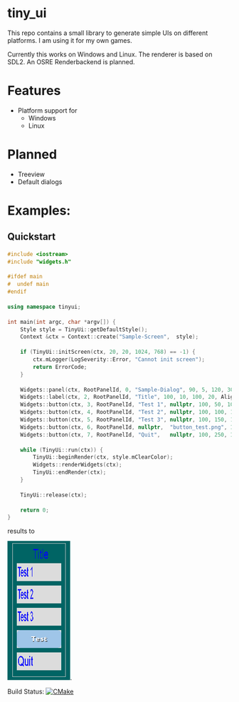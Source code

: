 # tiny_ui
This repo contains a small library to generate simple UIs on different platforms. I am using it for my own games.

Currently this works on Windows and Linux. The renderer is based on SDL2. An OSRE Renderbackend is planned.

# Features
- Platform support for
  - Windows
  - Linux
 
# Planned
- Treeview
- Default dialogs

# Examples:
## Quickstart

```cpp
#include <iostream>
#include "widgets.h"

#ifdef main
#  undef main
#endif

using namespace tinyui;

int main(int argc, char *argv[]) {
    Style style = TinyUi::getDefaultStyle();
    Context &ctx = Context::create("Sample-Screen",  style);

    if (TinyUi::initScreen(ctx, 20, 20, 1024, 768) == -1) {
        ctx.mLogger(LogSeverity::Error, "Cannot init screen");
        return ErrorCode;
    }

    Widgets::panel(ctx, RootPanelId, 0, "Sample-Dialog", 90, 5, 120, 300, nullptr);
    Widgets::label(ctx, 2, RootPanelId, "Title", 100, 10, 100, 20, Alignment::Center);
    Widgets::button(ctx, 3, RootPanelId, "Test 1", nullptr, 100, 50, 100, 40, nullptr);
    Widgets::button(ctx, 4, RootPanelId, "Test 2", nullptr, 100, 100, 100, 40, nullptr);
    Widgets::button(ctx, 5, RootPanelId, "Test 3", nullptr, 100, 150, 100, 40, nullptr);
    Widgets::button(ctx, 6, RootPanelId, nullptr,  "button_test.png", 100, 200, 100, 40, nullptr);
    Widgets::button(ctx, 7, RootPanelId, "Quit",   nullptr, 100, 250, 100, 40, nullptr);

    while (TinyUi::run(ctx)) {
        TinyUi::beginRender(ctx, style.mClearColor);
        Widgets::renderWidgets(ctx);
        TinyUi::endRender(ctx);
    }

    TinyUi::release(ctx);

    return 0;
}

```
results to

![Sample screen](assets/images/sample1.png "The sample screen").

Build Status: [![CMake](https://github.com/kimkulling/tiny_ui/actions/workflows/cmake.yml/badge.svg)](https://github.com/kimkulling/tiny_ui/actions/workflows/cmake.yml)

